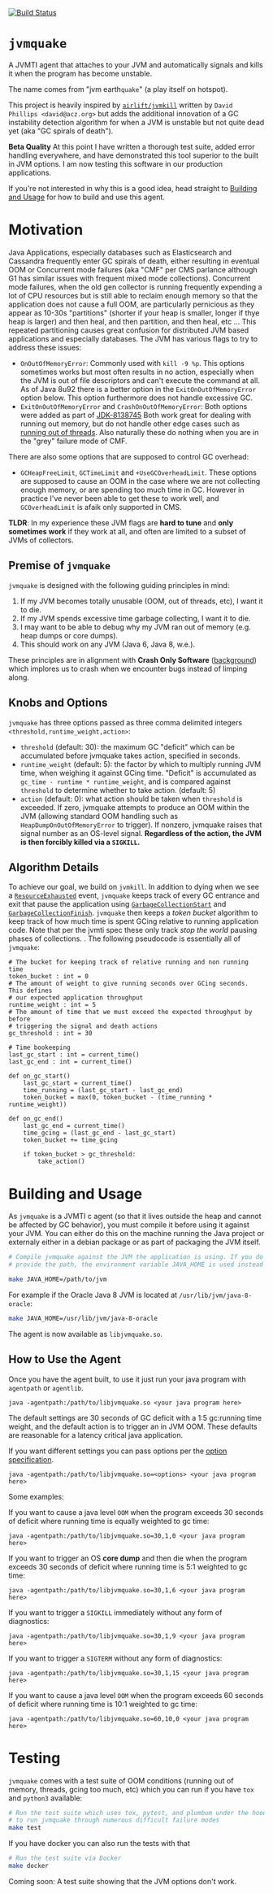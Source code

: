 [![Build Status](https://travis-ci.org/jolynch/jvmquake.svg?branch=master)](https://travis-ci.org/jolynch/jvmquake)

# `jvmquake`
A JVMTI agent that attaches to your JVM and automatically signals and kills it
when the program has become unstable.

The name comes from "jvm earth`quake`" (a play itself on hotspot).

This project is heavily inspired by [`airlift/jvmkill`](https://github.com/airlift/jvmkill)
written by `David Phillips <david@acz.org>` but adds the additional innovation of
a GC instability detection algorithm for when a JVM is unstable but not quite
dead yet (aka "GC spirals of death").

**Beta Quality**
At this point I have written a thorough test suite, added error handling
everywhere, and have demonstrated this tool superior to the built in JVM
options. I am now testing this software in our production applications.

If you're not interested in why this is a good idea, head straight to
[Building and Usage](#building-and-usage) for how to build and use this agent.

# Motivation
Java Applications, especially databases such as Elasticsearch and Cassandra
frequently enter GC spirals of death, either resulting in eventual OOM or
Concurrent mode failures (aka "CMF" per CMS parlance although G1 has similar
issues with frequent mixed mode collections). Concurrent mode failures, when
the old gen collector is running frequently expending a lot of CPU resources
but is still able to reclaim enough memory so that the application does not
cause a full OOM, are particularly pernicious as they appear as 10-30s
"partitions" (shorter if your heap is smaller, longer if thye heap is larger)
and then heal, and then partition, and then heal, etc ... This repeated
partitioning causes great confusion for distributed JVM based applications and
especially databases.  The JVM has various flags to try to address these
issues:

* `OnOutOfMemoryError`: Commonly used with `kill -9 %p`. This options sometimes
works but most often results in no action, especially when the JVM is out of
file descriptors and can't execute the command at all. As of Java 8u92 there
is a better option in the `ExitOnOutOfMemoryError` option below. This option
furthermore does not handle excessive GC.
* `ExitOnOutOfMemoryError` and `CrashOnOutOfMemoryError`: Both options were
added as part of [JDK-8138745](https://bugs.openjdk.java.net/browse/JDK-8138745)
Both work great for dealing with running out memory, but do not handle other
edge cases such as [running out of threads](https://bugs.openjdk.java.net/browse/JDK-8155004).
Also naturally these do nothing when you are in the "grey" failure mode of CMF.

There are also some options that are supposed to control GC overhead:

* `GCHeapFreeLimit`, `GCTimeLimit` and `+UseGCOverheadLimit`. These options
are supposed to cause an OOM in the case where we are not collecting enough
memory, or are spending too much time in GC. However in practice I've never
been able to get these to work well, and `GCOverheadLimit` is afaik only
supported in CMS.

**TLDR**: In my experience these JVM flags are **hard to tune** and **only
sometimes work** if they work at all, and often are limited to a subset of JVMs
of collectors.

## Premise of `jvmquake`
`jvmquake` is designed with the following guiding principles in mind:

1. If my JVM becomes totally unusable (OOM, out of threads, etc), I want it to
   die.
2. If my JVM spends excessive time garbage collecting, I want it to die.
3. I may want to be able to debug why my JVM ran out of memory (e.g.
   heap dumps or core dumps).
4. This should work on any JVM (Java 6, Java 8, w.e.).

These principles are in alignment with **Crash Only Software**
([background](https://www.usenix.org/legacy/events/hotos03/tech/full_papers/candea/candea.pdf))
which implores us to crash when we encounter bugs instead of limping along.

## Knobs and Options
`jvmquake` has three options passed as three comma delimited integers
`<threshold,runtime_weight,action>`:

 * `threshold` (default: 30): the maximum GC "deficit" which can be
   accumulated before jvmquake takes action, specified in seconds.
 * `runtime_weight` (default: 5): the factor by which to multiply
   running JVM time, when weighing it against GCing time. "Deficit" is
   accumulated as `gc_time - runtime * runtime_weight`, and is compared against
   `threshold` to determine whether to take action. (default: 5)
 * `action` (default: 0): what action should be taken when `threshold` is
   exceeded. If zero, jvmquake attempts to produce an OOM within the JVM
   (allowing standard OOM handling such as `HeapDumpOnOutOfMemoryError` to
   trigger). If nonzero, jvmquake raises that signal number as an OS-level
   signal. **Regardless of the action, the JVM is then forcibly killed via a
   `SIGKILL`.**

## Algorithm Details
To achieve our goal, we build on `jvmkill`. In addition to dying when we see a
[`ResourceExhausted`](https://docs.oracle.com/javase/8/docs/platform/jvmti/jvmti.html#ResourceExhausted)
event, `jvmquake` keeps track of every GC entrance and exit that pause the
application using
[`GarbageCollectionStart`](https://docs.oracle.com/javase/8/docs/platform/jvmti/jvmti.html#GarbageCollectionStart)
and
[`GarbageCollectionFinish`](https://docs.oracle.com/javase/8/docs/platform/jvmti/jvmti.html#GarbageCollectionFinish).
`jvmquake` then keeps a *token bucket* algorithm to keep track of how
much time is spent GCing relative to running application code. Note that per
the jvmti spec these only track *stop the world* pausing phases of collections.
. The following pseudocode is essentially all of `jvmquake`:

```python3
# The bucket for keeping track of relative running and non running time
token_bucket : int = 0
# The amount of weight to give running seconds over GCing seconds. This defines
# our expected application throughput
runtime_weight : int = 5
# The amount of time that we must exceed the expected throughput by before
# triggering the signal and death actions
gc_threshold : int = 30

# Time bookeeping
last_gc_start : int = current_time()
last_gc_end : int = current_time()

def on_gc_start()
    last_gc_start = current_time()
    time_running = (last_gc_start - last_gc_end)
    token_bucket = max(0, token_bucket - (time_running * runtime_weight))

def on_gc_end()
    last_gc_end = current_time()
    time_gcing = (last_gc_end - last_gc_start)
    token_bucket += time_gcing

    if token_bucket > gc_threshold:
        take_action()
```

# Building and Usage
As `jvmquake` is a JVMTI c agent (so that it lives outside the heap and cannot
be affected by GC behavior), you must compile it before using it against
your JVM. You can either do this on the machine running the Java project or
externaly either in a debian package or as part of packaging the JVM itself.

```bash
# Compile jvmquake against the JVM the application is using. If you do not
# provide the path, the environment variable JAVA_HOME is used instead

make JAVA_HOME=/path/to/jvm
```

For example if the Oracle Java 8 JVM is located at `/usr/lib/jvm/java-8-oracle`:

```bash
make JAVA_HOME=/usr/lib/jvm/java-8-oracle
```

The agent is now available as `libjvmquake.so`.

## How to Use the Agent
Once you have the agent built, to use it just run your java program with
`agentpath` or `agentlib`.

```
java -agentpath:/path/to/libjvmquake.so <your java program here>
```

The default settings are 30 seconds of GC deficit with a 1:5 gc:running time
weight, and the default action is to trigger an in JVM OOM. These defaults
are reasonable for a latency critical java application.

If you want different settings you can pass options per the
[option specification](#knobs-and-options).

```
java -agentpath:/path/to/libjvmquake.so=<options> <your java program here>
```

Some examples:

If you want to cause a java level `OOM` when the program exceeds 30 seconds of
deficit where running time is equally weighted to gc time:
```
java -agentpath:/path/to/libjvmquake.so=30,1,0 <your java program here>
```

If you want to trigger an OS **core dump** and then die when the program
exceeds 30 seconds of deficit where running time is 5:1 weighted to gc time:
```
java -agentpath:/path/to/libjvmquake.so=30,1,6 <your java program here>
```

If you want to trigger a `SIGKILL` immediately without any form of diagnostics:
```
java -agentpath:/path/to/libjvmquake.so=30,1,9 <your java program here>
```

If you want to trigger a `SIGTERM` without any form of diagnostics:
```
java -agentpath:/path/to/libjvmquake.so=30,1,15 <your java program here>
```

If you want to cause a java level `OOM` when the program exceeds 60 seconds of
deficit where running time is 10:1 weighted to gc time:
```
java -agentpath:/path/to/libjvmquake.so=60,10,0 <your java program here>
```

# Testing
`jvmquake` comes with a test suite of OOM conditions (running out of memory,
threads, gcing too much, etc) which you can run if you have `tox` and
`python3` available:

```bash
# Run the test suite which uses tox, pytest, and plumbum under the hood
# to run jvmquake through numerous difficult failure modes
make test
```

If you have docker you can also run the tests with that
```bash
# Run the test suite via Docker
make docker
```

Coming soon: A test suite showing that the JVM options don't work.
